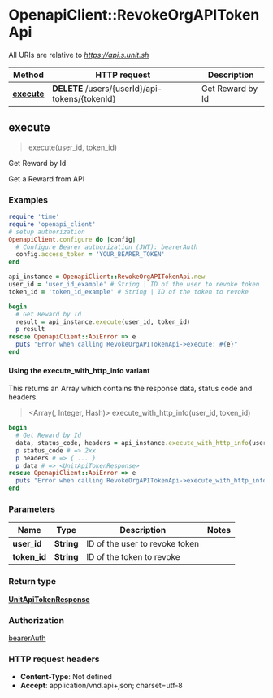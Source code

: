 # OpenapiClient::RevokeOrgAPITokenApi

All URIs are relative to *https://api.s.unit.sh*

| Method | HTTP request | Description |
| ------ | ------------ | ----------- |
| [**execute**](RevokeOrgAPITokenApi.md#execute) | **DELETE** /users/{userId}/api-tokens/{tokenId} | Get Reward by Id |


## execute

> <UnitApiTokenResponse> execute(user_id, token_id)

Get Reward by Id

Get a Reward from API 

### Examples

```ruby
require 'time'
require 'openapi_client'
# setup authorization
OpenapiClient.configure do |config|
  # Configure Bearer authorization (JWT): bearerAuth
  config.access_token = 'YOUR_BEARER_TOKEN'
end

api_instance = OpenapiClient::RevokeOrgAPITokenApi.new
user_id = 'user_id_example' # String | ID of the user to revoke token
token_id = 'token_id_example' # String | ID of the token to revoke

begin
  # Get Reward by Id
  result = api_instance.execute(user_id, token_id)
  p result
rescue OpenapiClient::ApiError => e
  puts "Error when calling RevokeOrgAPITokenApi->execute: #{e}"
end
```

#### Using the execute_with_http_info variant

This returns an Array which contains the response data, status code and headers.

> <Array(<UnitApiTokenResponse>, Integer, Hash)> execute_with_http_info(user_id, token_id)

```ruby
begin
  # Get Reward by Id
  data, status_code, headers = api_instance.execute_with_http_info(user_id, token_id)
  p status_code # => 2xx
  p headers # => { ... }
  p data # => <UnitApiTokenResponse>
rescue OpenapiClient::ApiError => e
  puts "Error when calling RevokeOrgAPITokenApi->execute_with_http_info: #{e}"
end
```

### Parameters

| Name | Type | Description | Notes |
| ---- | ---- | ----------- | ----- |
| **user_id** | **String** | ID of the user to revoke token |  |
| **token_id** | **String** | ID of the token to revoke |  |

### Return type

[**UnitApiTokenResponse**](UnitApiTokenResponse.md)

### Authorization

[bearerAuth](../README.md#bearerAuth)

### HTTP request headers

- **Content-Type**: Not defined
- **Accept**: application/vnd.api+json; charset=utf-8

